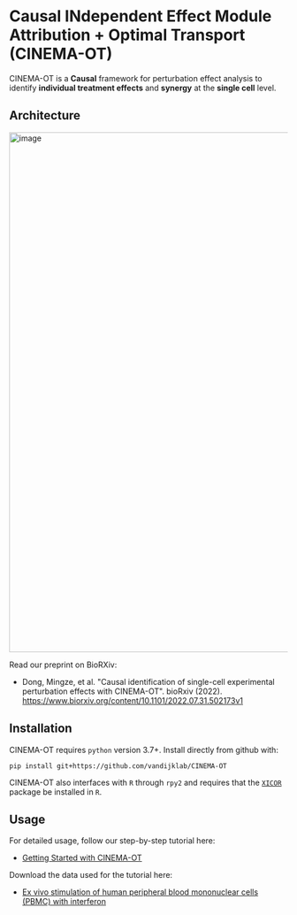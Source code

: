# Causal INdependent Effect Module Attribution + Optimal Transport (CINEMA-OT)

CINEMA-OT is a **Causal** framework for perturbation effect analysis to identify **individual treatment effects** and **synergy** at the **single cell** level.

## Architecture

<img width="940" alt="image" src="https://user-images.githubusercontent.com/68533876/182231769-72c3395d-acff-4ad3-85ed-e137442ba6f0.png">

Read our preprint on BioRXiv:

- Dong, Mingze, et al. "Causal identification of single-cell experimental perturbation effects with CINEMA-OT". bioRxiv (2022).
https://www.biorxiv.org/content/10.1101/2022.07.31.502173v1

## Installation
CINEMA-OT requires `python` version 3.7+.  Install directly from github with:

    pip install git+https://github.com/vandijklab/CINEMA-OT

CINEMA-OT also interfaces with `R` through `rpy2` and requires that the [`XICOR`](https://cran.r-project.org/web/packages/XICOR/index.html) package be installed in `R`.

## Usage

For detailed usage, follow our step-by-step tutorial here:

- [Getting Started with CINEMA-OT](https://github.com/vandijklab/CINEMA-OT/blob/main/cinemaot_tutorial.ipynb)

Download the data used for the tutorial here:

- [Ex vivo stimulation of human peripheral blood mononuclear cells (PBMC) with interferon](https://drive.google.com/file/d/1A3rNdgfiXFWhCUOoUfJ-AiY7AAOU0Ie3/view?usp=sharing)
